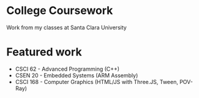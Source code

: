 # College Coursework
Work from my classes at Santa Clara University

# Featured work
- CSCI 62 - Advanced Programming (C++)
- CSEN 20 - Embedded Systems (ARM Assembly)
- CSCI 168 - Computer Graphics (HTML/JS with Three.JS, Tween, POV-Ray)
